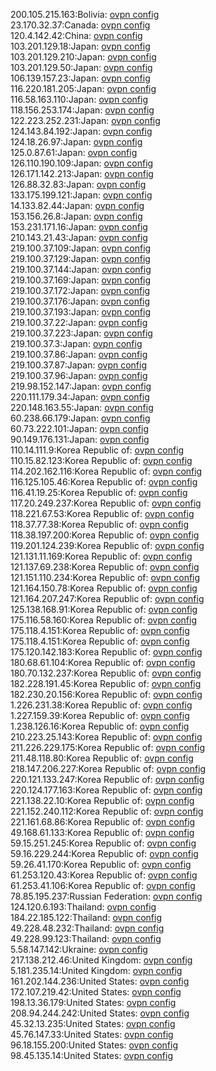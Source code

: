 200.105.215.163:Bolivia: [ovpn config](vpn/200_105_215_163.ovpn)  
23.170.32.37:Canada: [ovpn config](vpn/23_170_32_37.ovpn)  
120.4.142.42:China: [ovpn config](vpn/120_4_142_42.ovpn)  
103.201.129.18:Japan: [ovpn config](vpn/103_201_129_18.ovpn)  
103.201.129.210:Japan: [ovpn config](vpn/103_201_129_210.ovpn)  
103.201.129.50:Japan: [ovpn config](vpn/103_201_129_50.ovpn)  
106.139.157.23:Japan: [ovpn config](vpn/106_139_157_23.ovpn)  
116.220.181.205:Japan: [ovpn config](vpn/116_220_181_205.ovpn)  
116.58.163.110:Japan: [ovpn config](vpn/116_58_163_110.ovpn)  
118.156.253.174:Japan: [ovpn config](vpn/118_156_253_174.ovpn)  
122.223.252.231:Japan: [ovpn config](vpn/122_223_252_231.ovpn)  
124.143.84.192:Japan: [ovpn config](vpn/124_143_84_192.ovpn)  
124.18.26.97:Japan: [ovpn config](vpn/124_18_26_97.ovpn)  
125.0.87.61:Japan: [ovpn config](vpn/125_0_87_61.ovpn)  
126.110.190.109:Japan: [ovpn config](vpn/126_110_190_109.ovpn)  
126.171.142.213:Japan: [ovpn config](vpn/126_171_142_213.ovpn)  
126.88.32.83:Japan: [ovpn config](vpn/126_88_32_83.ovpn)  
133.175.199.121:Japan: [ovpn config](vpn/133_175_199_121.ovpn)  
14.133.82.44:Japan: [ovpn config](vpn/14_133_82_44.ovpn)  
153.156.26.8:Japan: [ovpn config](vpn/153_156_26_8.ovpn)  
153.231.171.16:Japan: [ovpn config](vpn/153_231_171_16.ovpn)  
210.143.21.43:Japan: [ovpn config](vpn/210_143_21_43.ovpn)  
219.100.37.109:Japan: [ovpn config](vpn/219_100_37_109.ovpn)  
219.100.37.129:Japan: [ovpn config](vpn/219_100_37_129.ovpn)  
219.100.37.144:Japan: [ovpn config](vpn/219_100_37_144.ovpn)  
219.100.37.169:Japan: [ovpn config](vpn/219_100_37_169.ovpn)  
219.100.37.172:Japan: [ovpn config](vpn/219_100_37_172.ovpn)  
219.100.37.176:Japan: [ovpn config](vpn/219_100_37_176.ovpn)  
219.100.37.193:Japan: [ovpn config](vpn/219_100_37_193.ovpn)  
219.100.37.22:Japan: [ovpn config](vpn/219_100_37_22.ovpn)  
219.100.37.223:Japan: [ovpn config](vpn/219_100_37_223.ovpn)  
219.100.37.3:Japan: [ovpn config](vpn/219_100_37_3.ovpn)  
219.100.37.86:Japan: [ovpn config](vpn/219_100_37_86.ovpn)  
219.100.37.87:Japan: [ovpn config](vpn/219_100_37_87.ovpn)  
219.100.37.96:Japan: [ovpn config](vpn/219_100_37_96.ovpn)  
219.98.152.147:Japan: [ovpn config](vpn/219_98_152_147.ovpn)  
220.111.179.34:Japan: [ovpn config](vpn/220_111_179_34.ovpn)  
220.148.163.55:Japan: [ovpn config](vpn/220_148_163_55.ovpn)  
60.238.66.179:Japan: [ovpn config](vpn/60_238_66_179.ovpn)  
60.73.222.101:Japan: [ovpn config](vpn/60_73_222_101.ovpn)  
90.149.176.131:Japan: [ovpn config](vpn/90_149_176_131.ovpn)  
110.14.111.9:Korea Republic of: [ovpn config](vpn/110_14_111_9.ovpn)  
110.15.82.123:Korea Republic of: [ovpn config](vpn/110_15_82_123.ovpn)  
114.202.162.116:Korea Republic of: [ovpn config](vpn/114_202_162_116.ovpn)  
116.125.105.46:Korea Republic of: [ovpn config](vpn/116_125_105_46.ovpn)  
116.41.19.25:Korea Republic of: [ovpn config](vpn/116_41_19_25.ovpn)  
117.20.249.237:Korea Republic of: [ovpn config](vpn/117_20_249_237.ovpn)  
118.221.67.53:Korea Republic of: [ovpn config](vpn/118_221_67_53.ovpn)  
118.37.77.38:Korea Republic of: [ovpn config](vpn/118_37_77_38.ovpn)  
118.38.197.200:Korea Republic of: [ovpn config](vpn/118_38_197_200.ovpn)  
119.201.124.239:Korea Republic of: [ovpn config](vpn/119_201_124_239.ovpn)  
121.131.11.169:Korea Republic of: [ovpn config](vpn/121_131_11_169.ovpn)  
121.137.69.238:Korea Republic of: [ovpn config](vpn/121_137_69_238.ovpn)  
121.151.110.234:Korea Republic of: [ovpn config](vpn/121_151_110_234.ovpn)  
121.164.150.78:Korea Republic of: [ovpn config](vpn/121_164_150_78.ovpn)  
121.164.207.247:Korea Republic of: [ovpn config](vpn/121_164_207_247.ovpn)  
125.138.168.91:Korea Republic of: [ovpn config](vpn/125_138_168_91.ovpn)  
175.116.58.160:Korea Republic of: [ovpn config](vpn/175_116_58_160.ovpn)  
175.118.4.151:Korea Republic of: [ovpn config](vpn/175_118_4_151.ovpn)  
175.118.4.151:Korea Republic of: [ovpn config](vpn/175_118_4_151.ovpn)  
175.120.142.183:Korea Republic of: [ovpn config](vpn/175_120_142_183.ovpn)  
180.68.61.104:Korea Republic of: [ovpn config](vpn/180_68_61_104.ovpn)  
180.70.132.237:Korea Republic of: [ovpn config](vpn/180_70_132_237.ovpn)  
182.228.191.45:Korea Republic of: [ovpn config](vpn/182_228_191_45.ovpn)  
182.230.20.156:Korea Republic of: [ovpn config](vpn/182_230_20_156.ovpn)  
1.226.231.38:Korea Republic of: [ovpn config](vpn/1_226_231_38.ovpn)  
1.227.159.39:Korea Republic of: [ovpn config](vpn/1_227_159_39.ovpn)  
1.238.126.16:Korea Republic of: [ovpn config](vpn/1_238_126_16.ovpn)  
210.223.25.143:Korea Republic of: [ovpn config](vpn/210_223_25_143.ovpn)  
211.226.229.175:Korea Republic of: [ovpn config](vpn/211_226_229_175.ovpn)  
211.48.118.80:Korea Republic of: [ovpn config](vpn/211_48_118_80.ovpn)  
218.147.206.227:Korea Republic of: [ovpn config](vpn/218_147_206_227.ovpn)  
220.121.133.247:Korea Republic of: [ovpn config](vpn/220_121_133_247.ovpn)  
220.124.177.163:Korea Republic of: [ovpn config](vpn/220_124_177_163.ovpn)  
221.138.22.10:Korea Republic of: [ovpn config](vpn/221_138_22_10.ovpn)  
221.152.240.112:Korea Republic of: [ovpn config](vpn/221_152_240_112.ovpn)  
221.161.68.86:Korea Republic of: [ovpn config](vpn/221_161_68_86.ovpn)  
49.168.61.133:Korea Republic of: [ovpn config](vpn/49_168_61_133.ovpn)  
59.15.251.245:Korea Republic of: [ovpn config](vpn/59_15_251_245.ovpn)  
59.16.229.244:Korea Republic of: [ovpn config](vpn/59_16_229_244.ovpn)  
59.26.41.170:Korea Republic of: [ovpn config](vpn/59_26_41_170.ovpn)  
61.253.120.43:Korea Republic of: [ovpn config](vpn/61_253_120_43.ovpn)  
61.253.41.106:Korea Republic of: [ovpn config](vpn/61_253_41_106.ovpn)  
78.85.195.237:Russian Federation: [ovpn config](vpn/78_85_195_237.ovpn)  
124.120.6.193:Thailand: [ovpn config](vpn/124_120_6_193.ovpn)  
184.22.185.122:Thailand: [ovpn config](vpn/184_22_185_122.ovpn)  
49.228.48.232:Thailand: [ovpn config](vpn/49_228_48_232.ovpn)  
49.228.99.123:Thailand: [ovpn config](vpn/49_228_99_123.ovpn)  
5.58.147.142:Ukraine: [ovpn config](vpn/5_58_147_142.ovpn)  
217.138.212.46:United Kingdom: [ovpn config](vpn/217_138_212_46.ovpn)  
5.181.235.14:United Kingdom: [ovpn config](vpn/5_181_235_14.ovpn)  
161.202.144.236:United States: [ovpn config](vpn/161_202_144_236.ovpn)  
172.107.219.42:United States: [ovpn config](vpn/172_107_219_42.ovpn)  
198.13.36.179:United States: [ovpn config](vpn/198_13_36_179.ovpn)  
208.94.244.242:United States: [ovpn config](vpn/208_94_244_242.ovpn)  
45.32.13.235:United States: [ovpn config](vpn/45_32_13_235.ovpn)  
45.76.147.33:United States: [ovpn config](vpn/45_76_147_33.ovpn)  
96.18.155.200:United States: [ovpn config](vpn/96_18_155_200.ovpn)  
98.45.135.14:United States: [ovpn config](vpn/98_45_135_14.ovpn)  

